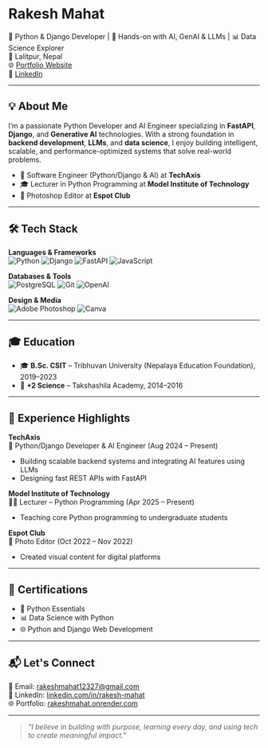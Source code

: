 # Rakesh Mahat

🚀 Python & Django Developer | 🤖 Hands-on with AI, GenAI & LLMs | 📊 Data Science Explorer  
📍 Lalitpur, Nepal  
🌐 [Portfolio Website](https://rakeshmahat.onrender.com/)  
🔗 [LinkedIn](https://www.linkedin.com/in/rakesh-mahat)

---

## 💡 About Me

I’m a passionate Python Developer and AI Engineer specializing in **FastAPI**, **Django**, and **Generative AI** technologies. With a strong foundation in **backend development**, **LLMs**, and **data science**, I enjoy building intelligent, scalable, and performance-optimized systems that solve real-world problems.

- 💼 Software Engineer (Python/Django & AI) at **TechAxis**
- 🎓 Lecturer in Python Programming at **Model Institute of Technology**
- 📸 Photoshop Editor at **Espot Club**

---

## 🛠️ Tech Stack

**Languages & Frameworks**  
![Python](https://img.shields.io/badge/-Python-3776AB?style=flat&logo=python&logoColor=white)
![Django](https://img.shields.io/badge/-Django-092E20?style=flat&logo=django&logoColor=white)
![FastAPI](https://img.shields.io/badge/-FastAPI-009688?style=flat&logo=fastapi&logoColor=white)
![JavaScript](https://img.shields.io/badge/-JavaScript-F7DF1E?style=flat&logo=javascript&logoColor=black)

**Databases & Tools**  
![PostgreSQL](https://img.shields.io/badge/-PostgreSQL-336791?style=flat&logo=postgresql&logoColor=white)
![Git](https://img.shields.io/badge/-Git-F05032?style=flat&logo=git&logoColor=white)
![OpenAI](https://img.shields.io/badge/-OpenAI-412991?style=flat&logo=openai&logoColor=white)

**Design & Media**  
![Adobe Photoshop](https://img.shields.io/badge/-Photoshop-31A8FF?style=flat&logo=adobe-photoshop&logoColor=white)
![Canva](https://img.shields.io/badge/-Canva-00C4CC?style=flat&logo=canva&logoColor=white)

---

## 🎓 Education

- 🎓 **B.Sc. CSIT** – Tribhuvan University (Nepalaya Education Foundation), 2019–2023  
- 🧪 **+2 Science** – Takshashila Academy, 2014–2016  

---

## 🎯 Experience Highlights

**TechAxis**  
🧠 Python/Django Developer & AI Engineer (Aug 2024 – Present)  
- Building scalable backend systems and integrating AI features using LLMs  
- Designing fast REST APIs with FastAPI  

**Model Institute of Technology**  
👨‍🏫 Lecturer – Python Programming (Apr 2025 – Present)  
- Teaching core Python programming to undergraduate students


**Espot Club**  
🎨 Photo Editor (Oct 2022 – Nov 2022)  
- Created visual content for digital platforms

---

## 📜 Certifications

- 🧠 Python Essentials  
- 📊 Data Science with Python  
- 🌐 Python and Django Web Development  

---

## 📬 Let's Connect

📧 Email: [rakeshmahat12327@gmail.com](mailto:rakeshmahat12327@gmail.com)  
🔗 LinkedIn: [linkedin.com/in/rakesh-mahat](https://www.linkedin.com/in/rakesh-mahat)  
🌐 Portfolio: [rakeshmahat.onrender.com](https://rakeshmahat.onrender.com/)

---

> _"I believe in building with purpose, learning every day, and using tech to create meaningful impact."_  
